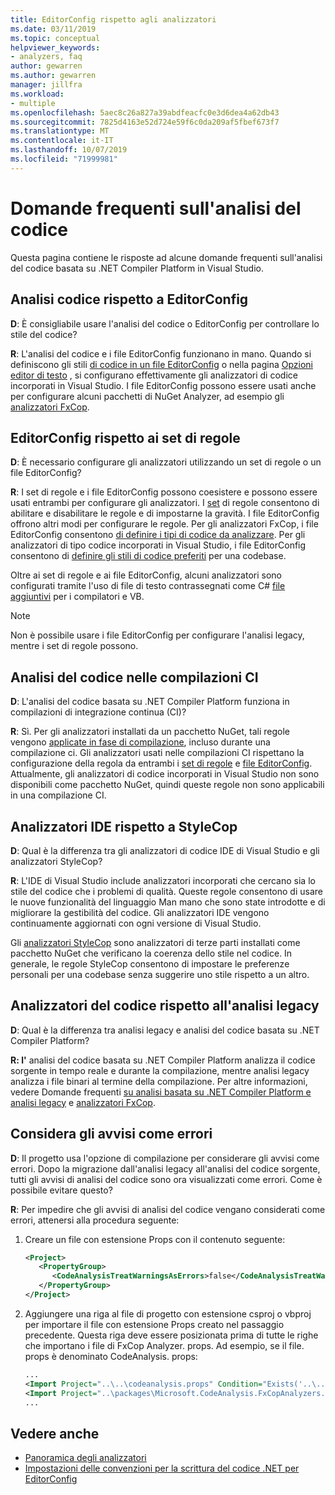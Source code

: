 ```yaml
---
title: EditorConfig rispetto agli analizzatori
ms.date: 03/11/2019
ms.topic: conceptual
helpviewer_keywords:
- analyzers, faq
author: gewarren
ms.author: gewarren
manager: jillfra
ms.workload:
- multiple
ms.openlocfilehash: 5aec8c26a827a39abdfeacfc0e3d6dea4a62db43
ms.sourcegitcommit: 7825d4163e52d724e59f6c0da209af5fbef673f7
ms.translationtype: MT
ms.contentlocale: it-IT
ms.lasthandoff: 10/07/2019
ms.locfileid: "71999981"
---
```

# <a name="code-analysis-faq"></a>Domande frequenti sull'analisi del codice

Questa pagina contiene le risposte ad alcune domande frequenti sull'analisi del codice basata su .NET Compiler Platform in Visual Studio.

## <a name="code-analysis-versus-editorconfig"></a>Analisi codice rispetto a EditorConfig

**D**: È consigliabile usare l'analisi del codice o EditorConfig per controllare lo stile del codice?

**R**: L'analisi del codice e i file EditorConfig funzionano in mano. Quando si definiscono gli stili [di codice in un file EditorConfig](../ide/editorconfig-code-style-settings-reference.md) o nella pagina [Opzioni editor di testo](../ide/code-styles-and-code-cleanup.md) , si configurano effettivamente gli analizzatori di codice incorporati in Visual Studio. I file EditorConfig possono essere usati anche per configurare alcuni pacchetti di NuGet Analyzer, ad esempio gli [analizzatori FxCop](configure-fxcop-analyzers.md).

## <a name="editorconfig-versus-rule-sets"></a>EditorConfig rispetto ai set di regole

**D**: È necessario configurare gli analizzatori utilizzando un set di regole o un file EditorConfig?

**R**: I set di regole e i file EditorConfig possono coesistere e possono essere usati entrambi per configurare gli analizzatori. I [set](analyzer-rule-sets.md) di regole consentono di abilitare e disabilitare le regole e di impostarne la gravità. I file EditorConfig offrono altri modi per configurare le regole. Per gli analizzatori FxCop, i file EditorConfig consentono [di definire i tipi di codice da analizzare](fxcop-analyzer-options.md). Per gli analizzatori di tipo codice incorporati in Visual Studio, i file EditorConfig consentono di [definire gli stili di codice preferiti](../ide/editorconfig-code-style-settings-reference.md) per una codebase.

Oltre ai set di regole e ai file EditorConfig, alcuni analizzatori sono configurati tramite l'uso di file di testo contrassegnati come C# [file aggiuntivi](../ide/build-actions.md#build-action-values) per i compilatori e VB.

> [!NOTE]
> Non è possibile usare i file EditorConfig per configurare l'analisi legacy, mentre i set di regole possono.

## <a name="code-analysis-in-ci-builds"></a>Analisi del codice nelle compilazioni CI

**D**: L'analisi del codice basata su .NET Compiler Platform funziona in compilazioni di integrazione continua (CI)?

**R**: Sì. Per gli analizzatori installati da un pacchetto NuGet, tali regole vengono [applicate in fase di compilazione](roslyn-analyzers-overview.md#build-errors), incluso durante una compilazione ci. Gli analizzatori usati nelle compilazioni CI rispettano la configurazione della regola da entrambi i [set di regole](analyzer-rule-sets.md) e [file EditorConfig](configure-fxcop-analyzers.md). Attualmente, gli analizzatori di codice incorporati in Visual Studio non sono disponibili come pacchetto NuGet, quindi queste regole non sono applicabili in una compilazione CI.

## <a name="ide-analyzers-versus-stylecop"></a>Analizzatori IDE rispetto a StyleCop

**D**: Qual è la differenza tra gli analizzatori di codice IDE di Visual Studio e gli analizzatori StyleCop?

**R**: L'IDE di Visual Studio include analizzatori incorporati che cercano sia lo stile del codice che i problemi di qualità. Queste regole consentono di usare le nuove funzionalità del linguaggio Man mano che sono state introdotte e di migliorare la gestibilità del codice. Gli analizzatori IDE vengono continuamente aggiornati con ogni versione di Visual Studio.

Gli [analizzatori StyleCop](https://github.com/DotNetAnalyzers/StyleCopAnalyzers) sono analizzatori di terze parti installati come pacchetto NuGet che verificano la coerenza dello stile nel codice. In generale, le regole StyleCop consentono di impostare le preferenze personali per una codebase senza suggerire uno stile rispetto a un altro.

## <a name="code-analyzers-versus-legacy-analysis"></a>Analizzatori del codice rispetto all'analisi legacy

**D**: Qual è la differenza tra analisi legacy e analisi del codice basata su .NET Compiler Platform?

**R: l'** analisi del codice basata su .NET Compiler Platform analizza il codice sorgente in tempo reale e durante la compilazione, mentre analisi legacy analizza i file binari al termine della compilazione. Per altre informazioni, vedere Domande frequenti [su analisi basata su .NET Compiler Platform e analisi legacy](roslyn-analyzers-overview.md#source-code-analysis-versus-legacy-analysis) e [analizzatori FxCop](fxcop-analyzers-faq.md).

## <a name="treat-warnings-as-errors"></a>Considera gli avvisi come errori

**D**: Il progetto usa l'opzione di compilazione per considerare gli avvisi come errori. Dopo la migrazione dall'analisi legacy all'analisi del codice sorgente, tutti gli avvisi di analisi del codice sono ora visualizzati come errori. Come è possibile evitare questo?

**R**: Per impedire che gli avvisi di analisi del codice vengano considerati come errori, attenersi alla procedura seguente:

  1. Creare un file con estensione Props con il contenuto seguente:

     ```xml
     <Project>
        <PropertyGroup>
           <CodeAnalysisTreatWarningsAsErrors>false</CodeAnalysisTreatWarningsAsErrors>
        </PropertyGroup>
     </Project>
     ```

  2. Aggiungere una riga al file di progetto con estensione csproj o vbproj per importare il file con estensione Props creato nel passaggio precedente. Questa riga deve essere posizionata prima di tutte le righe che importano i file di FxCop Analyzer. props. Ad esempio, se il file. props è denominato CodeAnalysis. props:

     ```xml
     ...
     <Import Project="..\..\codeanalysis.props" Condition="Exists('..\..\codeanalysis.props')" />
     <Import Project="..\packages\Microsoft.CodeAnalysis.FxCopAnalyzers.2.6.5\build\Microsoft.CodeAnalysis.FxCopAnalyzers.props" Condition="Exists('..\packages\Microsoft.CodeAnalysis.FxCopAnalyzers.2.6.5\build\Microsoft.CodeAnalysis.FxCopAnalyzers.props')" />
     ...
     ```

## <a name="see-also"></a>Vedere anche

- [Panoramica degli analizzatori](roslyn-analyzers-overview.md)
- [Impostazioni delle convenzioni per la scrittura del codice .NET per EditorConfig](../ide/editorconfig-code-style-settings-reference.md)
